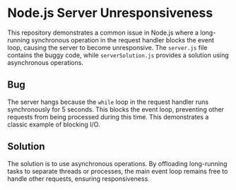 # Node.js Server Unresponsiveness

This repository demonstrates a common issue in Node.js where a long-running synchronous operation in the request handler blocks the event loop, causing the server to become unresponsive. The `server.js` file contains the buggy code, while `serverSolution.js` provides a solution using asynchronous operations.

## Bug

The server hangs because the `while` loop in the request handler runs synchronously for 5 seconds. This blocks the event loop, preventing other requests from being processed during this time.  This demonstrates a classic example of blocking I/O.

## Solution

The solution is to use asynchronous operations.  By offloading long-running tasks to separate threads or processes, the main event loop remains free to handle other requests, ensuring responsiveness.